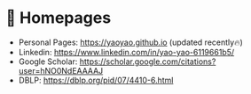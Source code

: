 # 📎 Homepages
- Personal Pages: https://yaoyao.github.io (updated recently🔥)
- Linkedin: https://www.linkedin.com/in/yao-yao-6119661b5/
- Google Scholar: https://scholar.google.com/citations?user=hNO0NdEAAAAJ
- DBLP: https://dblp.org/pid/07/4410-6.html
